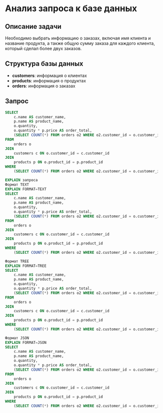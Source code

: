 # Анализ запроса к базе данных

## Описание задачи

Необходимо выбрать информацию о заказах, включая имя клиента и название продукта, а также общую сумму заказа для каждого клиента, который сделал более двух заказов.

## Структура базы данных

- **customers**: информация о клиентах
- **products**: информация о продуктах
- **orders**: информация о заказах

## Запрос

```sql
SELECT 
    c.name AS customer_name,
    p.name AS product_name,
    o.quantity,
    o.quantity * p.price AS order_total,
    (SELECT COUNT(*) FROM orders o2 WHERE o2.customer_id = o.customer_id) AS total_orders
FROM 
    orders o
JOIN 
    customers c ON o.customer_id = c.customer_id
JOIN 
    products p ON o.product_id = p.product_id
WHERE 
    (SELECT COUNT(*) FROM orders o2 WHERE o2.customer_id = o.customer_id) > 2;

EXPLAIN запроса
Формат TEXT
EXPLAIN FORMAT=TEXT
SELECT 
    c.name AS customer_name,
    p.name AS product_name,
    o.quantity,
    o.quantity * p.price AS order_total,
    (SELECT COUNT(*) FROM orders o2 WHERE o2.customer_id = o.customer_id) AS total_orders
FROM 
    orders o
JOIN 
    customers c ON o.customer_id = c.customer_id
JOIN 
    products p ON o.product_id = p.product_id
WHERE 
    (SELECT COUNT(*) FROM orders o2 WHERE o2.customer_id = o.customer_id) > 2;

Формат TREE
EXPLAIN FORMAT=TREE
SELECT 
    c.name AS customer_name,
    p.name AS product_name,
    o.quantity,
    o.quantity * p.price AS order_total,
    (SELECT COUNT(*) FROM orders o2 WHERE o2.customer_id = o.customer_id) AS total_orders
FROM 
    orders o
JOIN 
    customers c ON o.customer_id = c.customer_id
JOIN 
    products p ON o.product_id = p.product_id
WHERE 
    (SELECT COUNT(*) FROM orders o2 WHERE o2.customer_id = o.customer_id) > 2;

Формат JSON
EXPLAIN FORMAT=JSON
SELECT 
    c.name AS customer_name,
    p.name AS product_name,
    o.quantity,
    o.quantity * p.price AS order_total,
    (SELECT COUNT(*) FROM orders o2 WHERE o2.customer_id = o.customer_id) AS total_orders
FROM 
    orders o
JOIN 
    customers c ON o.customer_id = c.customer_id
JOIN 
    products p ON o.product_id = p.product_id
WHERE 
    (SELECT COUNT(*) FROM orders o2 WHERE o2.customer_id = o.customer_id) > 2;